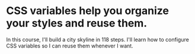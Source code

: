 # CSS variables help you organize your styles and reuse them.

In this course, I'll build a city skyline in 118 steps. 
I'll learn how to configure CSS variables so I can reuse them whenever I want.